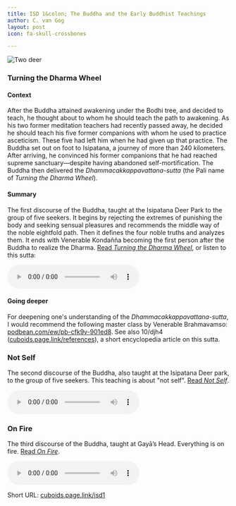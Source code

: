 ```yaml
---
title: ISD 1&colon; The Buddha and the Early Buddhist Teachings
author: C. van Gog
layout: post
icon: fa-skull-crossbones

---
```


<span class="image left"><img src="{{ 'assets/images/deer.jpg' | relative_url }}" alt="Two deer" style="width:auto;height:auto;" /></span>

### Turning the Dharma Wheel

#### Context
After the Buddha attained awakening under the Bodhi tree, and decided to teach, he thought about to whom he should teach the path to awakening. As his two former meditation teachers had recently passed away, he decided he should teach his five former companions with whom he used to practice asceticism. These five had left him when he had given up that practice. The Buddha set out on foot to Isipatana, a journey of more than 240 kilometers. After arriving, he convinced his former companions that he had reached supreme sanctuary&mdash;despite having abandoned self-mortification. The Buddha then delivered the <cite>Dhammacakkappavattana-sutta</cite> (the Pali name of <cite>Turning the Dharma Wheel</cite>).

#### Summary
The first discourse of the Buddha, taught at the Isipatana Deer Park to the group of five seekers. It begins by rejecting the extremes of punishing the body and seeking sensual pleasures and recommends the middle way of the noble eightfold path. Then it defines the four noble truths and analyzes them. It ends with Venerable Kondañña becoming the first person after the Buddha to realize the Dharma. <a href="https://web.archive.org/save/https://buddhasgrove.blogspot.com/p/turning-dharma-wheel.html">Read <cite>Turning the Dharma Wheel</cite></a>, or listen to this sutta:

<audio controls>
  <source src="{{ 'assets/audio/turning.mp3' | relative_url }}" type="audio/mp3">
Your browswer doesn't support the audio element. 
</audio>

#### Going deeper
For deepening one's understanding of the <cite>Dhammacakkappavattana-sutta</cite>, I would recommend the following master class by Venerable Brahmavamso: <a href="https://www.podbean.com/ew/pb-cfk9v-901ed8">podbean.com/ew/pb-cfk9v-901ed8</a>. See also 10/djh4 (<a href="https://cuboids.page.link/references">cuboids.page.link/references</a>), a short encyclopedia article on this sutta.

### Not Self
The second discourse of the Buddha, also taught at the Isipatana Deer park, to the group of five seekers. This teaching is about "not self". <a href="https://web.archive.org/save/https://buddhasgrove.blogspot.com/p/not-self.html">Read <cite>Not Self</cite></a>.

<audio controls>
  <source src="{{ 'assets/audio/not-self.mp3' | relative_url }}" type="audio/mp3">
Your browswer doesn't support the audio element. 
</audio>

### On Fire
The third discourse of the Buddha, taught at Gayā’s Head. Everything is on fire. <a href="https://web.archive.org/save/https://buddhasgrove.blogspot.com/p/on-fire.html">Read <i>On Fire</i></a>.

<audio controls>
  <source src="{{ 'assets/audio/fire.mp3' | relative_url }}" type="audio/mp3">
Your browswer doesn't support the audio element. 
</audio>

Short URL: <a href="https://cuboids.page.link/isd1">cuboids.page.link/isd1</a> 
<!--stackedit_data:
eyJoaXN0b3J5IjpbNzU1MDQwMjQzXX0=
-->